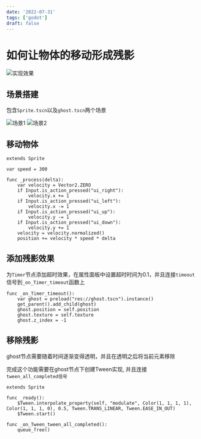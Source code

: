 ```yaml
---
date: '2022-07-31'
tags: ['godot']
draft: false
---
```


# 如何让物体的移动形成残影

<img alt="实现效果" data-id="20240608184701" src="https://cdn.ipfsscan.io/weibo/large/005ZoLfCgy1hqi50kcw6zj30ju0a8q3h.jpg" />

## 场景搭建

包含`Sprite.tscn`以及`ghost.tscn`两个场景

<img alt="场景1" data-id="20240608184717" src="https://cdn.ipfsscan.io/weibo/large/005ZoLfCgy1hqi50ubiu5j308w038aa5.jpg" />

<img alt="场景2" data-id="20240608184733" src="https://cdn.ipfsscan.io/weibo/large/005ZoLfCgy1hqi514ex7rj308y03igls.jpg" />

## 移动物体

```godot
extends Sprite

var speed = 300

func _process(delta):
    var velocity = Vector2.ZERO
    if Input.is_action_pressed("ui_right"):
        velocity.x += 1
    if Input.is_action_pressed("ui_left"):
        velocity.x -= 1
    if Input.is_action_pressed("ui_up"):
        velocity.y -= 1
    if Input.is_action_pressed("ui_down"):
        velocity.y += 1
    velocity = velocity.normalized()
    position += velocity * speed * delta
```

## 添加残影效果

为`Timer`节点添加超时效果，在属性面板中设置超时时间为0.1，并且连接`timeout`信号到`_on_Timer_timeout`函数上

```godot
func _on_Timer_timeout():
    var ghost = preload("res://ghost.tscn").instance()
    get_parent().add_child(ghost)
    ghost.position = self.position
    ghost.texture = self.texture
    ghost.z_index = -1
```

## 移除残影

ghost节点需要随着时间逐渐变得透明，并且在透明之后将当前元素移除

完成这个功能需要在ghost节点下创建Tween实现, 并且连接`tween_all_completed信号`

```godot
extends Sprite

func _ready():
    $Tween.interpolate_property(self, "modulate", Color(1, 1, 1, 1), Color(1, 1, 1, 0), 0.5, Tween.TRANS_LINEAR, Tween.EASE_IN_OUT)
    $Tween.start()

func _on_Tween_tween_all_completed():
    queue_free()
```
